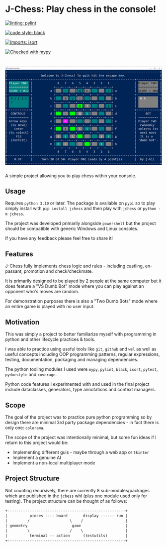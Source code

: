 # J-Chess: Play chess in the console!

[![linting: pylint](https://img.shields.io/badge/linting-pylint-yellowgreen)](https://github.com/PyCQA/pylint)

[![code style: black](https://img.shields.io/badge/code%20style-black-000000.svg)](https://github.com/ambv/black)

[![Imports: isort](https://img.shields.io/badge/%20imports-isort-%231674b1?style=flat&labelColor=ef8336)](https://pycqa.github.io/isort/)

[![Checked with mypy](http://www.mypy-lang.org/static/mypy_badge.svg)](http://mypy-lang.org/)


<h1 align="center">
<img src="image.png" width="900">
</h1>

A simple project allowing you to play chess within your console.

## Usage

Requires `python 3.10`
or later. The package is available on `pypi` so to play simply install with
`pip install jchess` and then play with `jchess` or `python -m jchess`.

The project was developed primarily alongside `powershell` but the project should be
compatible with generic Windows and Linux consoles.

If you have any feedback please feel free to share it!

## Features

J-Chess fully implements chess logic and rules - including castling, en-passant, promotion and check/checkmate.

It is primarily designed to be played by 2 people at the same computer but it does
feature a "VS Dumb Bot" mode where you can play against an opponent who's moves are
random.

For demonstration purposes there is also a "Two Dumb Bots" mode where an entire game is
played with no user input.


## Motivation

This was simply a project to better familiarize myself with programming in python and
other lifecycle practices & tools.

I was able to practice using useful tools like `git`, `github` and `wsl` as well as
useful concepts including OOP programming patterns, regular expressions, testing,
documentation, packaging and managing dependencies.

The python tooling modules I used were `mypy`, `pylint`, `black`, `isort`,
`pytest`, `pydocstyle` and `coverage`.

Python code features I experimented with and used in the final project include
dataclasses, generators, type annotations and context managers.

## Scope

The goal of the project was to practice pure python programming so by design there are
minimal 3rd party package dependencies - in fact there is only one: `colorama`.

The scope of the project was intentionally minimal, but some fun ideas if I return to
this project would be:
* Implementing different guis - maybe through a web app or `tkinter`
* Implement a genuine AI
* Implement a non-local multiplayer mode


## Project Structure

Not counting recursively, there are currently 8 sub-modules/packages which are
published in the `jchess` whl (plus one module used only for testing). The project
structure can be thought of as follows:

```
+-----------------------------------------------------+
|          pieces ---- board       display ------ run |
|         /                  \    /                   |
| geometry                    game                    |
|         \                  /    \                   |
|          terminal -- action      (testutils)        |
+-----------------------------------------------------+
```
